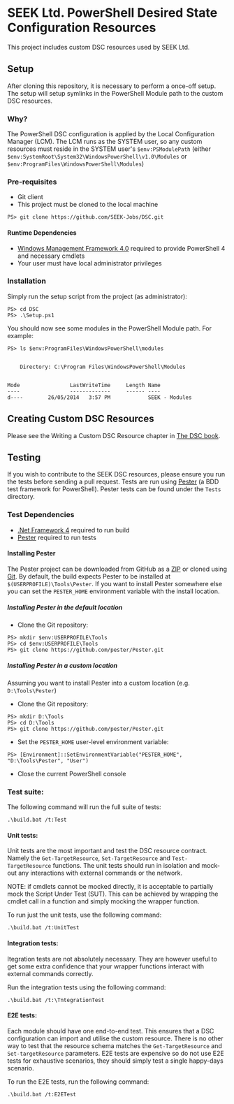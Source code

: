 # SEEK Ltd. PowerShell Desired State Configuration Resources

This project includes custom DSC resources used by SEEK Ltd.

## Setup

After cloning this repository, it is necessary to perform a once-off setup. The setup will setup symlinks in the PowerShell Module path to the custom DSC resources.

### Why?

The PowerShell DSC configuration is applied by the Local Configuration Manager (LCM). The LCM runs as the SYSTEM user, so any custom resources must reside in the SYSTEM user's `$env:PSModulePath` (either `$env:SystemRoot\System32\WindowsPowerShell\v1.0\Modules` or `$env:ProgramFiles\WindowsPowerShell\Modules`)

### Pre-requisites

- Git client
- This project must be cloned to the local machine

```
PS> git clone https://github.com/SEEK-Jobs/DSC.git
```

#### Runtime Dependencies

- [Windows Management Framework 4.0](http://www.microsoft.com/en-au/download/details.aspx?id=40855) required to provide PowerShell 4 and necessary cmdlets
- Your user must have local administrator privileges


### Installation

Simply run the setup script from the project (as administrator):

```
PS> cd DSC
PS> .\Setup.ps1
```

You should now see some modules in the PowerShell Module path. For example:

```
PS> ls $env:ProgramFiles\WindowsPowerShell\modules


    Directory: C:\Program Files\WindowsPowerShell\Modules


Mode                LastWriteTime     Length Name
----                -------------     ------ ----
d----        26/05/2014   3:57 PM            SEEK - Modules
```

## Creating Custom DSC Resources

Please see the Writing a Custom DSC Resource chapter in [The DSC book](http://powershell.org/wp/ebooks/).

## Testing

If you wish to contribute to the SEEK DSC resources, please ensure you run the tests before sending a pull request. Tests are run using [Pester](https://github.com/pester/Pester) (a BDD test framework for PowerShell). Pester tests can be found under the `Tests` directory.

### Test Dependencies

- [.Net Framework 4](http://www.microsoft.com/en-au/download/details.aspx?id=17718) required to run build
- [Pester](https://github.com/pester/Pester) required to run tests


#### Installing Pester

The Pester project can be downloaded from GitHub as a [ZIP](https://github.com/pester/Pester/archive/master.zip) or cloned using [Git](https://github.com/pester/Pester.git). By default, the build expects Pester to be installed at `$(USERPROFILE)\Tools\Pester`. If you want to install Pester somewhere else you can set the `PESTER_HOME` environment variable with the install location.

##### Installing Pester in the default location

- Clone the Git repository:
```
PS> mkdir $env:USERPROFILE\Tools
PS> cd $env:USERPROFILE\Tools
PS> git clone https://github.com/pester/Pester.git
```

##### Installing Pester in a custom location

Assuming you want to install Pester into a custom location (e.g. `D:\Tools\Pester`)

- Clone the Git repository:
```
PS> mkdir D:\Tools
PS> cd D:\Tools
PS> git clone https://github.com/pester/Pester.git
```
- Set the `PESTER_HOME` user-level environment variable:
```
PS> [Environment]::SetEnvironmentVariable("PESTER_HOME", "D:\Tools\Pester", "User")
```
- Close the current PowerShell console

### Test suite:

The following command will run the full suite of tests:

```
.\build.bat /t:Test
```

#### Unit tests:

Unit tests are the most important and test the DSC resource contract. Namely the `Get-TargetResource`, `Set-TargetResource` and `Test-TargetResource` functions. The unit tests should run in isolation and mock-out any interactions with external commands or the network.

NOTE: if cmdlets cannot be mocked directly, it is acceptable to partially mock the Script Under Test (SUT). This can be achieved by wrapping the cmdlet call in a function and simply mocking the wrapper function.

To run just the unit tests, use the following command:

```
.\build.bat /t:UnitTest
```

#### Integration tests:

Itegration tests are not absolutely necessary. They are however useful to get some extra confidence that your wrapper functions interact with external commands correctly.

Run the integration tests using the following command:

```
.\build.bat /t:\TntegrationTest
```

#### E2E tests:

Each module should have one end-to-end test. This ensures that a DSC configuration can import and utilise the custom resource. There is no other way to test that the resource schema matches the `Get-TargetResource` and `Set-targetResource` parameters. E2E tests are expensive so do not use E2E tests for exhaustive scenarios, they should simply test a single happy-days scenario.

To run the E2E tests, run the following command:

```
.\build.bat /t:E2ETest
```
